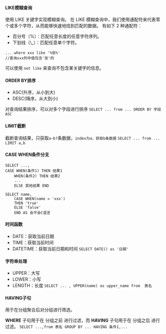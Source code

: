 #### LIKE模糊查询
使用 LIKE 关键字实现模糊查询。
	在 LIKE 模糊查询中，我们使用通配符来代表零个或多个字符，从而能够快速地找到匹配的数据。
有如下 2 种通配符：
- 百分号（%）：匹配任意长度的任意字符序列。
- 下划线（\\\_）：匹配任意单个字符。
```
... where xxx like '%张%'
//查询xxx列中值包含'张'的
```
可以使用 `not like` 来查询不包含某关键字的信息。

#### ORDER BY排序
- ASC(升序，从小到大)
- DESC(降序，从大到小)

对查询结果排序，可以对多个字段进行排序
`SELECT ... from ... ORDER BY 字段 ASC`
#### LIMIT截断
截断查询结果，只获取`a~b?`条数据，`index为a，获取b条数据`
`SELECT ... from ... LIMIT a,b`
#### CASE WHEN条件分支
```
SELECT ..., 
CASE WHEN(条件1) THEN 结果1
	WHEN(条件2) THEN 结果2
	...
	ELSE 其他结果 END
```
```
SELECT name,
	CASE WHEN(name = 'xxx')
	THEN 'true'
	ELSE 'false'
	END AS 会不会C语言
```
#### 时间函数
- DATE：获取当前日期
- TIME：获取当前时间
- DATETIME：获取当前日期和时间
`SELECT DATE() as '日期'`
#### 字符串处理
- UPPER：大写
- LOWER：小写
- LENGTH：长度
`SELECT ... , UPPER(name) as upper_name from  表名`
#### HAVING子句
用于在分组聚合后对分组进行筛选。

**WHERE** 子句用于在 分组之前 进行过滤，而 **HAVING** 子句用于在 分组之后 进行过滤。
`SELECT ...,from 表名 GROUP BY ... HAVING 条件1,...`
